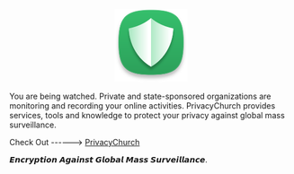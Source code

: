 <p align="center">
    <img src="https://github.com/bayek0fsiwa/privacychurch/blob/master/src/static/images/photo.png?raw=true"
        height="130">
</p>

You are being watched. Private and state-sponsored organizations are monitoring and recording your online activities. PrivacyChurch provides services, tools and knowledge to protect your privacy against global mass surveillance.

Check Out ------> [PrivacyChurch](http://d10875e2.ngrok.io)

𝙀𝙣𝙘𝙧𝙮𝙥𝙩𝙞𝙤𝙣 𝘼𝙜𝙖𝙞𝙣𝙨𝙩 𝙂𝙡𝙤𝙗𝙖𝙡 𝙈𝙖𝙨𝙨 𝙎𝙪𝙧𝙫𝙚𝙞𝙡𝙡𝙖𝙣𝙘𝙚.
